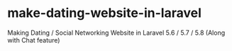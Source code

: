 # make-dating-website-in-laravel
Making Dating / Social Networking Website in Laravel 5.6 / 5.7 / 5.8 (Along with Chat feature)
